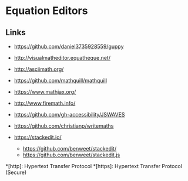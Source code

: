# Equation Editors

## Links
- https://github.com/daniel3735928559/guppy
- http://visualmatheditor.equatheque.net/
- http://asciimath.org/
- https://github.com/mathquill/mathquill
- https://www.mathjax.org/
- http://www.firemath.info/
- https://github.com/gh-accessibility/JSWAVES
- https://github.com/christianp/writemaths

- https://stackedit.io/
	- https://github.com/benweet/stackedit/
	- https://github.com/benweet/stackedit.js


*[http]: Hypertext Transfer Protocol
*[https]: Hypertext Transfer Protocol (Secure)
